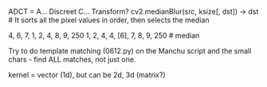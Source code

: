 ADCT = A... Discreet C... Transform?
cv2.medianBlur(src, ksize[, dst]) -> dst # It sorts all the pixel values in order, then selects the median

4, 6, 7, 1, 2, 4, 8, 9, 250
1, 2, 4, 4, [6], 7, 8, 9, 250 # median

Try to do template matching (0612.py) on the Manchu script and the small chars - find ALL matches, not just one.

kernel = vector (1d), but can be 2d, 3d (matrix?)